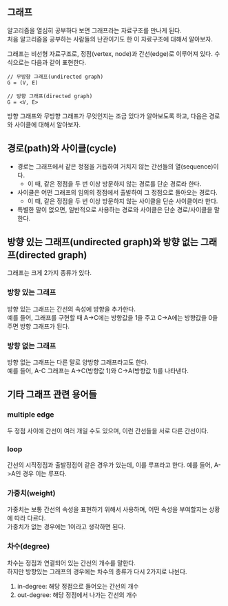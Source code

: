 ## 그래프

알고리즘을 열심히 공부하다 보면 그래프라는 자료구조를 만나게 된다.  
처음 알고리즘을 공부하는 사람들의 난관이기도 한 이 자료구조에 대해서 알아보자.  


그래프는 비선형 자료구조로, 정점(vertex, node)과 간선(edge)로 이루어져 있다. 수식으로는 다음과 같이 표현한다.  

```
// 무방향 그래프(undirected graph)
G = (V, E)

// 방향 그래프(directed graph)
G = <V, E>
```

방향 그래프와 무방향 그래프가 무엇인지는 조금 있다가 알아보도록 하고, 다음은 경로와 사이클에 대해서 알아보자.  

## 경로(path)와 사이클(cycle)

* 경로는 그래프에서 같은 정점을 거듭하여 거치지 않는 간선들의 열(sequence)이다.
  * 이 때, 같은 정점을 두 번 이상 방문하지 않는 경로를 단순 경로라 한다.
* 사이클은 어떤 그래프의 임의의 정점에서 출발하여 그 정점으로 돌아오는 경로다.
  * 이 때, 같은 정점을 두 번 이상 방문하지 않는 사이클을 단순 사이클이라 한다.
* 특별한 말이 없으면, 일반적으로 사용하는 경로와 사이클은 단순 경로/사이클을 말한다.

## 방향 있는 그래프(undirected graph)와 방향 없는 그래프(directed graph)

그래프는 크게 2가지 종류가 있다.

### 방향 있는 그래프

방향 있는 그래프는 간선의 속성에 방향을 추가한다.  
예를 들어, 그래프를 구현할 때 A->C에는 방향값을 1을 주고 C->A에는 방향값을 0을 주면 방향 그래프가 된다.  

### 방향 없는 그래프

방향 없는 그래프는 다른 말로 양방향 그래프라고도 한다.  
예를 들어, A-C 그래프는 A->C(방향값 1)와 C->A(방향값 1)를 나타낸다.

## 기타 그래프 관련 용어들

### multiple edge

두 정점 사이에 간선이 여러 개일 수도 있으며, 이런 간선들을 서로 다른 간선이다.  

### loop

간선의 시작정점과 출발정점이 같은 경우가 있는데, 이를 루프라고 한다. 예를 들어, A->A인 경우 이는 루프다.

### 가중치(weight)

가중치는 보통 간선의 속성을 표현하기 위해서 사용하며, 어떤 속성을 부여할지는 상황에 따라 다르다.  
가중치가 없는 경우에는 1이라고 생각하면 된다.

### 차수(degree)

차수는 정점과 연결되어 있는 간선의 개수를 말한다.  
하지만 방향있는 그래프의 경우에는 차수의 종류가 다시 2가지로 나뉜다.

1. in-degree: 해당 정점으로 들어오는 간선의 개수
2. out-degree: 해당 정점에서 나가는 간선의 개수
